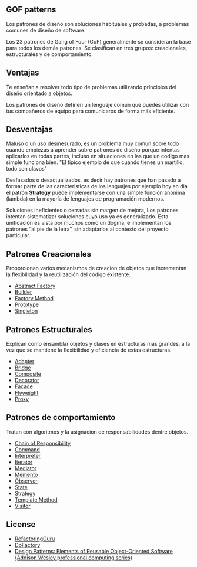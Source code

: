 GOF patterns
------

Los patrones de diseño son soluciones habituales y probadas, a problemas comunes de diseño de software.

Los 23 patrones de Gang of Four (GoF) generalmente se consideran la base para todos los demás patrones. Se clasifican en tres grupos: creacionales, estructurales y de comportamiento.

## Ventajas
Te enseñan a resolver todo tipo de problemas utilizando principios del diseño orientado a objetos.

Los patrones de diseño definen un lenguaje común que puedes utilizar con tus compañeros de equipo para comunicaros de forma más eficiente. 

## Desventajas
Maluso o un uso desmesurado, es un problema muy comun sobre todo cuando empiezas a aprender sobre patrones de diseño porque intentas aplicarlos en todas partes, incluso en situaciones en las que un codigo mas simple funciona bien. "El tipico ejemplo de que cuando tienes un martillo, todo son clavos"

Desfasados o desactualizados, es decir hay patrones que han pasado a formar parte de las caracteristicas de los lenguajes por ejemplo hoy en dia el patrón **[Strategy](Comportamiento/Strategy.md)** puede implementarse con una simple función anónima (lambda) en la mayoría de lenguajes de programación modernos.

Soluciones ineficientes o cerradas sin margen de mejora, Los patrones intentan sistematizar soluciones cuyo uso ya es generalizado. Esta unificación es vista por muchos como un dogma, e implementan los patrones “al pie de la letra”, sin adaptarlos al contexto del proyecto particular.

## Patrones Creacionales
Proporcionan varios mecanismos de creacion de objetos que incrementan la flexibilidad y la reutilización del código existente.
* [Abstract Factory](Creacional/AbstractFactory.md)
* [Builder](Creacional/Builder.md)
* [Factory Method](Creacional/FactoryMethod.md)
* [Prototype](Creacional/Prototype.md)
* [Singleton](Creacional/Singleton.md)

## Patrones Estructurales
Explican como ensamblar objetos y clases en estructuras mas grandes, a la vez que se mantiene la flexibilidad y eficiencia de estas estructuras.
* [Adapter](ESTRUCTURAL/ADAPTER/Adapter.md)
* [Bridge](ESTRUCTURAL/BRIDGE/Bridge.md)
* [Composite](ESTRUCTURAL/COMPOSITE/Composite.md)
* [Decorator](ESTRUCTURAL/DECORATOR/Decorator.md)
* [Facade](ESTRUCTURAL/FACADE/Facade.md)
* [Flyweight](ESTRUCTURAL/FLYWEIGHT/Flyweight.md)
* [Proxy](ESTRUCTURAL/PROXY/Proxy.md)

## Patrones de comportamiento
Tratan con algoritmos y la asignacion de responsabilidades dentre objetos.
* [Chain of Responsibility](Comportamiento/ChainOfResponsibility.md)
* [Command](Comportamiento/Command.md)
* [Interpreter](Comportamiento/Interpreter.md)
* [Iterator](Comportamiento/Iterator.md)
* [Mediator](Comportamiento/Mediator.md)
* [Memento](Comportamiento/Memento.md)
* [Observer](Comportamiento/Observer.md)
* [State](Comportamiento/State.md)
* [Strategy](Comportamiento/Strategy.md)
* [Template Method](Comportamiento/TemplateMethod.md)
* [Visitor](Comportamiento/Visitor.md)

## License
* [RefactoringGuru](https://refactoring.guru/es/design-patterns/csharp)
* [DoFactory](https://www.dofactory.com/net/design-patterns)
* [Design Patterns: Elements of Reusable Object-Oriented Software (Addison Wesley professional computing series)](https://www.amazon.es/Design-Patterns-Object-Oriented-professional-computing/dp/0201633612/ref=asc_df_0201633612/?tag=googshopes-21&linkCode=df0&hvadid=54582498915&hvpos=&hvnetw=g&hvrand=11090694101626356639&hvpone=&hvptwo=&hvqmt=&hvdev=c&hvdvcmdl=&hvlocint=&hvlocphy=1005493&hvtargid=pla-83983370726&psc=1)
